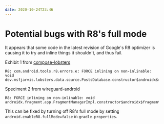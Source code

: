 ```yaml
---
date: 2020-10-24T23:46
---
```


# Potential bugs with R8's full mode

It appears that some code in the latest revision of Google's R8 optimizer is causing it to try and inline things it shouldn't, and thus fail.

Exhibit 1 from [compose-lobsters](https://msfjarvis.dev/g/compose-lobsters)

```
R8: com.android.tools.r8.errors.e: FORCE inlining on non-inlinable: void dev.msfjarvis.lobsters.data.source.PostsDatabase.constructor$androidx$room$RoomDatabase()
```

Speciment 2 from wireguard-android

```
R8: FORCE inlining on non-inlinable: void androidx.fragment.app.FragmentManagerImpl.constructor$androidx$fragment$app$FragmentManager()
```

This can be fixed by turning off R8's full mode by setting `android.enableR8.fullMode=false` in `gradle.properties`.
